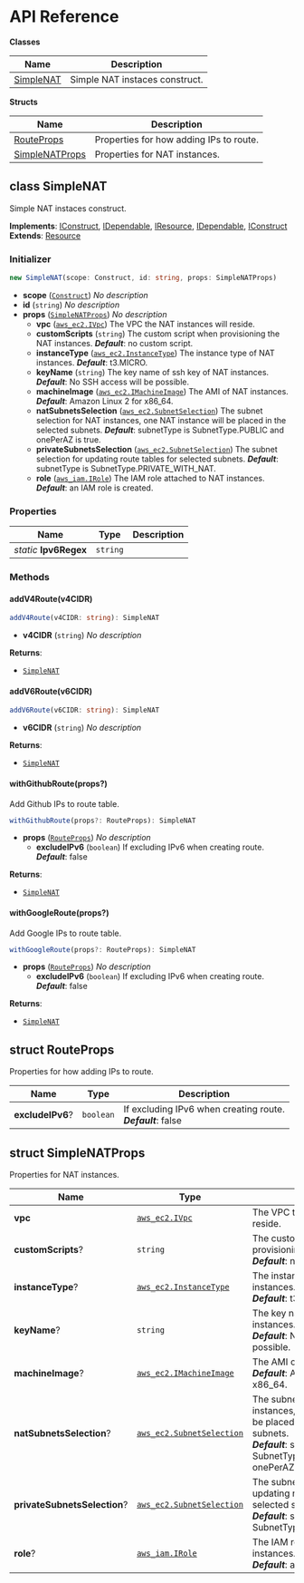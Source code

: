 # API Reference

**Classes**

Name|Description
----|-----------
[SimpleNAT](#cdk-construct-simple-nat-simplenat)|Simple NAT instaces construct.


**Structs**

Name|Description
----|-----------
[RouteProps](#cdk-construct-simple-nat-routeprops)|Properties for how adding IPs to route.
[SimpleNATProps](#cdk-construct-simple-nat-simplenatprops)|Properties for NAT instances.



## class SimpleNAT  <a id="cdk-construct-simple-nat-simplenat"></a>

Simple NAT instaces construct.

__Implements__: [IConstruct](#constructs-iconstruct), [IDependable](#constructs-idependable), [IResource](#aws-cdk-lib-iresource), [IDependable](#constructs-idependable), [IConstruct](#constructs-iconstruct)
__Extends__: [Resource](#aws-cdk-lib-resource)

### Initializer




```ts
new SimpleNAT(scope: Construct, id: string, props: SimpleNATProps)
```

* **scope** (<code>[Construct](#constructs-construct)</code>)  *No description*
* **id** (<code>string</code>)  *No description*
* **props** (<code>[SimpleNATProps](#cdk-construct-simple-nat-simplenatprops)</code>)  *No description*
  * **vpc** (<code>[aws_ec2.IVpc](#aws-cdk-lib-aws-ec2-ivpc)</code>)  The VPC the NAT instances will reside. 
  * **customScripts** (<code>string</code>)  The custom script when provisioning the NAT instances. __*Default*__: no custom script.
  * **instanceType** (<code>[aws_ec2.InstanceType](#aws-cdk-lib-aws-ec2-instancetype)</code>)  The instance type of NAT instances. __*Default*__: t3.MICRO.
  * **keyName** (<code>string</code>)  The key name of ssh key of NAT instances. __*Default*__: No SSH access will be possible.
  * **machineImage** (<code>[aws_ec2.IMachineImage](#aws-cdk-lib-aws-ec2-imachineimage)</code>)  The AMI of NAT instances. __*Default*__: Amazon Linux 2 for x86_64.
  * **natSubnetsSelection** (<code>[aws_ec2.SubnetSelection](#aws-cdk-lib-aws-ec2-subnetselection)</code>)  The subnet selection for NAT instances, one NAT instance will be placed in the selected subnets. __*Default*__: subnetType is SubnetType.PUBLIC and onePerAZ is true.
  * **privateSubnetsSelection** (<code>[aws_ec2.SubnetSelection](#aws-cdk-lib-aws-ec2-subnetselection)</code>)  The subnet selection for updating route tables for selected subnets. __*Default*__: subnetType is SubnetType.PRIVATE_WITH_NAT.
  * **role** (<code>[aws_iam.IRole](#aws-cdk-lib-aws-iam-irole)</code>)  The IAM role attached to NAT instances. __*Default*__: an IAM role is created.



### Properties


Name | Type | Description 
-----|------|-------------
*static* **Ipv6Regex** | <code>string</code> | <span></span>

### Methods


#### addV4Route(v4CIDR) <a id="cdk-construct-simple-nat-simplenat-addv4route"></a>



```ts
addV4Route(v4CIDR: string): SimpleNAT
```

* **v4CIDR** (<code>string</code>)  *No description*

__Returns__:
* <code>[SimpleNAT](#cdk-construct-simple-nat-simplenat)</code>

#### addV6Route(v6CIDR) <a id="cdk-construct-simple-nat-simplenat-addv6route"></a>



```ts
addV6Route(v6CIDR: string): SimpleNAT
```

* **v6CIDR** (<code>string</code>)  *No description*

__Returns__:
* <code>[SimpleNAT](#cdk-construct-simple-nat-simplenat)</code>

#### withGithubRoute(props?) <a id="cdk-construct-simple-nat-simplenat-withgithubroute"></a>

Add Github IPs to route table.

```ts
withGithubRoute(props?: RouteProps): SimpleNAT
```

* **props** (<code>[RouteProps](#cdk-construct-simple-nat-routeprops)</code>)  *No description*
  * **excludeIPv6** (<code>boolean</code>)  If excluding IPv6 when creating route. __*Default*__: false

__Returns__:
* <code>[SimpleNAT](#cdk-construct-simple-nat-simplenat)</code>

#### withGoogleRoute(props?) <a id="cdk-construct-simple-nat-simplenat-withgoogleroute"></a>

Add Google IPs to route table.

```ts
withGoogleRoute(props?: RouteProps): SimpleNAT
```

* **props** (<code>[RouteProps](#cdk-construct-simple-nat-routeprops)</code>)  *No description*
  * **excludeIPv6** (<code>boolean</code>)  If excluding IPv6 when creating route. __*Default*__: false

__Returns__:
* <code>[SimpleNAT](#cdk-construct-simple-nat-simplenat)</code>



## struct RouteProps  <a id="cdk-construct-simple-nat-routeprops"></a>


Properties for how adding IPs to route.



Name | Type | Description 
-----|------|-------------
**excludeIPv6**? | <code>boolean</code> | If excluding IPv6 when creating route.<br/>__*Default*__: false



## struct SimpleNATProps  <a id="cdk-construct-simple-nat-simplenatprops"></a>


Properties for NAT instances.



Name | Type | Description 
-----|------|-------------
**vpc** | <code>[aws_ec2.IVpc](#aws-cdk-lib-aws-ec2-ivpc)</code> | The VPC the NAT instances will reside.
**customScripts**? | <code>string</code> | The custom script when provisioning the NAT instances.<br/>__*Default*__: no custom script.
**instanceType**? | <code>[aws_ec2.InstanceType](#aws-cdk-lib-aws-ec2-instancetype)</code> | The instance type of NAT instances.<br/>__*Default*__: t3.MICRO.
**keyName**? | <code>string</code> | The key name of ssh key of NAT instances.<br/>__*Default*__: No SSH access will be possible.
**machineImage**? | <code>[aws_ec2.IMachineImage](#aws-cdk-lib-aws-ec2-imachineimage)</code> | The AMI of NAT instances.<br/>__*Default*__: Amazon Linux 2 for x86_64.
**natSubnetsSelection**? | <code>[aws_ec2.SubnetSelection](#aws-cdk-lib-aws-ec2-subnetselection)</code> | The subnet selection for NAT instances, one NAT instance will be placed in the selected subnets.<br/>__*Default*__: subnetType is SubnetType.PUBLIC and onePerAZ is true.
**privateSubnetsSelection**? | <code>[aws_ec2.SubnetSelection](#aws-cdk-lib-aws-ec2-subnetselection)</code> | The subnet selection for updating route tables for selected subnets.<br/>__*Default*__: subnetType is SubnetType.PRIVATE_WITH_NAT.
**role**? | <code>[aws_iam.IRole](#aws-cdk-lib-aws-iam-irole)</code> | The IAM role attached to NAT instances.<br/>__*Default*__: an IAM role is created.



